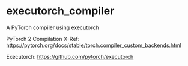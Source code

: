 # executorch_compiler
A PyTorch compiler using executorch

PyTorch 2 Compilation
X-Ref: https://pytorch.org/docs/stable/torch.compiler_custom_backends.html

Executorch:
https://github.com/pytorch/executorch
